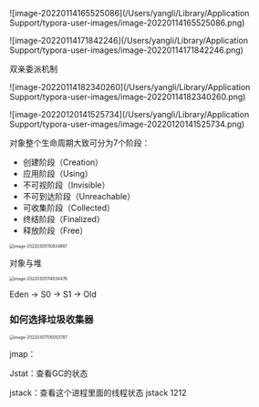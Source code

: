 ![image-20220114165525086](/Users/yangli/Library/Application Support/typora-user-images/image-20220114165525086.png)



![image-20220114171842246](/Users/yangli/Library/Application Support/typora-user-images/image-20220114171842246.png)





双亲委派机制

![image-20220114182340260](/Users/yangli/Library/Application Support/typora-user-images/image-20220114182340260.png)





![image-20220120141525734](/Users/yangli/Library/Application Support/typora-user-images/image-20220120141525734.png)





对象整个生命周期大致可分为7个阶段：

* 创建阶段（Creation）
* 应用阶段（Using）
* 不可视阶段（Invisible）
* 不可到达阶段（Unreachable）
* 可收集阶段（Collected）
* 终结阶段（Finalized）
* 释放阶段（Free）





<img src="/Users/yangli/Library/Application Support/typora-user-images/image-20220305110834897.png" alt="image-20220305110834897" style="zoom:50%;margin-left:-1px" />



对象与堆

<img src="/Users/yangli/Library/Application Support/typora-user-images/image-20220305114034476.png" alt="image-20220305114034476" style="zoom:50%;margin-left:-1px" />

Eden  -> S0 -> S1 -> Old





### 如何选择垃圾收集器

<img src="/Users/yangli/Library/Application Support/typora-user-images/image-20220307105053787.png" alt="image-20220307105053787" style="zoom:50%;margin-left:-1px" />



jmap：

Jstat：查看GC的状态

jstack：查看这个进程里面的线程状态  jstack 1212




